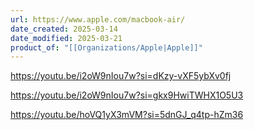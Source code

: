 ```yaml
---
url: https://www.apple.com/macbook-air/
date_created: 2025-03-14
date_modified: 2025-03-21
product_of: "[[Organizations/Apple|Apple]]"
---
```



https://youtu.be/i2oW9nIou7w?si=dKzy-vXF5ybXv0fj

https://youtu.be/i2oW9nIou7w?si=gkx9HwiTWHX1O5U3

https://youtu.be/hoVQ1yX3mVM?si=5dnGJ_q4tp-hZm36